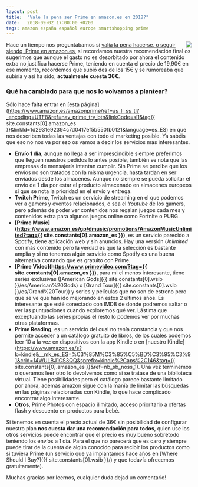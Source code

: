 ```yaml
---
layout: post
title:  "Vale la pena ser Prime en amazon.es en 2018?"
date:   2018-09-02 17:00:00 +0200
tags: amazon españa español europe smartshopping prime
---
```


<a href='https://www.amazon.es/amazonprime/ref=as_li_ss_tl?_encoding=UTF8&ref=nav_prime_try_btn&linkCode=sl1&tag={{ site.constants[0].amazon_es }}&linkId=1d2931e92394c7d0417ef5b550fb0121&language=es_ES'><img style="float: right;" src="https://i.imgur.com/NLMbbkE.jpg"></a>

Hace un tiempo nos preguntábamos si [valía la pena hacerse, o seguir siendo, Prime en amazon.es](/2017/01/vale-la-pena-hacerse-premium-en-amazon-es.html), si recordamos nuestra recomendación final os sugerimos que aunque el gasto no es desorbitado por ahora el contenido extra no justifica hacerse Prime, teniendo en cuenta el precio de 19,90€ en ese momento, recordemos que subió des de los 15€ y se rumoreaba que subiría y así ha sido, **actualmente cuesta 36€**.

### Qué ha cambiado para que nos lo volvamos a plantear?

Sólo hace falta entrar en [esta página](https://www.amazon.es/amazonprime/ref=as_li_ss_tl?_encoding=UTF8&ref=nav_prime_try_btn&linkCode=sl1&tag{{ site.constants[0].amazon_es }}&linkId=1d2931e92394c7d0417ef5b550fb0121&language=es_ES) en que nos describen todas las ventajas con todo el marketing posible. Ya sabéis que eso no nos va por eso os vamos a decir los servicios más interesantes.

- **Envío 1 día**, aunque no llega a ser imprescindible siempre preferimos que lleguen nuestros pedidos lo antes posible, también se nota que las empresas de mensajería intentan cumplir. Sin Prime se percibe que los envíos no son tratados con la misma urgencia, hasta tardan en ser enviados desde los almacenes. Aunque no siempre se pueda solicitar el envío de 1 día por estar el producto almacenado en almacenes europeos sí que se nota la prioridad en el envío y entrega.
- **Twitch Prime**, Twitch es un servicio de streaming en el que podemos ver a gamers y eventos relacionados, o sea el *Youtube* de los gamers, pero además de poder ver contenidos nos regalan juegos cada mes y contenidos extra para algunos juegos online como Fortnite o PUBG.
- **[Prime Music](https://www.amazon.es/gp/dmusic/promotions/AmazonMusicUnlimited?tag={{ site.constants[0].amazon_es }})**, es un servicio parecido a Spotify, tiene aplicación web y sin anuncios. Hay una versión *Unlimited* con más contenido pero la verdad es que la selección es bastante amplia y si no tenemos algún servicio como Spotify es una buena alternativa contando que es gratuito con Prime.
- **[Prime Video](https://www.primevideo.com/?tag={{ site.constants[0].amazon_es }})**, para mi el menos interesante, tiene series exclusivas ([American Gods]({{ site.constants[0].wsib }}/es/American%20Gods) o [Grand Tour]({{ site.constants[0].wsib }}/es/Grand%20Tour)) y series y películas que no son de estreno pero que se ve que han ido mejorando en estos 2 últimos años. Es interesante que esté conectado con IMDB de donde podremos saltar o ver las puntuaciones cuando exploremos qué ver. Lástima que exceptuando las series propias el resto lo podemos ver por muchas otras plataformas.
- **Prime Reading**, es un servicio del cual no tenía constancia y que nos permite acceder a un catálogo gratuito de libros, de los cuales podemos leer 10 a la vez en dispositivos con la app Kindle o en [nuestro Kindle](https://www.amazon.es/s?k=kindle&__mk_es_ES=%C3%85M%C3%85%C5%BD%C3%95%C3%91&crid=14WULBJ1CS3QQ&sprefix=kindle%2Caps%2C146&tag={{ site.constants[0].amazon_es }}&ref=nb_sb_noss_1). Una vez terminemos o queramos leer otro lo devolvemos como si se tratase de una biblioteca virtual. Tiene posibilidades pero el catálogo parece bastante limitado por ahora, además amazon sigue con la manía de limitar las búsquedas en las páginas relacionadas con Kindle, lo que hace complicado encontrar algo interesante.
- **Otros**, Prime Photos con espacio ilimitado, acceso prioritario a ofertas flash y descuento en productos para bebé.

Si tenemos en cuenta el precio actual de 36€ sin posibilidad de configurar nuestro plan **nos cuesta dar una recomendación para todos**, quien use los otros servicios puede encontrar que el precio es muy bueno sobretodo teniendo los envíos a 1 día. Para el que no parecerá que es caro y siempre puede tirar de la cuenta de algún conocido para recibir los productos como si tuviera Prime (un servicio que ya implantamos hace años en [Where Should I Buy?]({{ site.constants[0].wsib }}/) y que todavía ofrecemos gratuitamente).

Muchas gracias por leernos, cualquier duda dejad un comentario!
